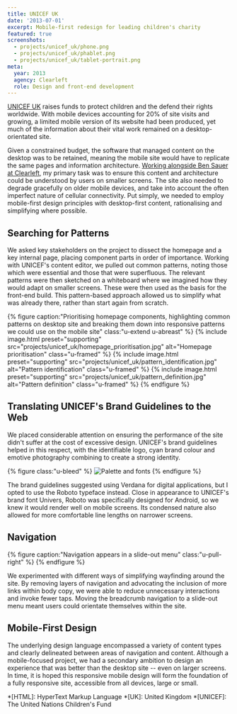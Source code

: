 ```yaml
---
title: UNICEF UK
date: '2013-07-01'
excerpt: Mobile-first redesign for leading children's charity
featured: true
screenshots:
  - projects/unicef_uk/phone.png
  - projects/unicef_uk/phablet.png
  - projects/unicef_uk/tablet-portrait.png
meta:
  year: 2013
  agency: Clearleft
  role: Design and front-end development
---
```

[UNICEF UK][1] raises funds to protect children and the defend their rights worldwide. With mobile devices accounting for 20% of site visits and growing, a limited mobile version of its website had been produced, yet much of the information about their vital work remained on a desktop-orientated site.

Given a constrained budget, the software that managed content on the desktop was to be retained, meaning the mobile site would have to replicate the same pages and information architecture. [Working alongside Ben Sauer at Clearleft][2], my primary task was to ensure this content and architecture could be understood by users on smaller screens. The site also needed to degrade gracefully on older mobile devices, and take into account the often imperfect nature of cellular connectivity. Put simply, we needed to employ mobile-first design principles with desktop-first content, rationalising and simplifying where possible.

## Searching for Patterns
We asked key stakeholders on the project to dissect the homepage and a key internal page, placing component parts in order of importance. Working with UNICEF's content editor, we pulled out common patterns, noting those which were essential and those that were superfluous. The relevant patterns were then sketched on a whiteboard where we imagined how they would adapt on smaller screens. These were then used as the basis for the front-end build. This pattern-based approach allowed us to simplify what was already there, rather than start again from scratch.

{% figure caption:"Prioritising homepage components, highlighting common patterns on desktop site and breaking them down into responsive patterns we could use on the mobile site" class:"u-extend u-abreast" %}
{% include image.html preset="supporting" src="projects/unicef_uk/homepage_prioritisation.jpg" alt="Homepage prioritisation" class="u-framed" %}
{% include image.html preset="supporting" src="projects/unicef_uk/pattern_identification.jpg" alt="Pattern identification" class="u-framed" %}
{% include image.html preset="supporting" src="projects/unicef_uk/pattern_definition.jpg" alt="Pattern definition" class="u-framed" %}
{% endfigure %}

## Translating UNICEF's Brand Guidelines to the Web
We placed considerable attention on ensuring the performance of the site didn't suffer at the cost of excessive design. UNICEF's brand guidelines helped in this respect, with the identifiable logo, cyan brand colour and emotive photography combining to create a strong identity.

{% figure class:"u-bleed" %}
![Palette and fonts](/images/projects/unicef_uk/palette.svg)
{% endfigure %}

The brand guidelines suggested using Verdana for digital applications, but I opted to use the Roboto typeface instead. Close in appearance to UNICEF's brand font Univers, Roboto was specifically designed for Android, so we knew it would render well on mobile screens. Its condensed nature also allowed for more comfortable line lengths on narrower screens.

## Navigation
{% figure caption:"Navigation appears in a slide-out menu" class:"u-pull-right" %}
<object height="100%" width="100%" data="/images/projects/unicef_uk/mobile_menu.svg" type="image/svg+xml"></object>
{% endfigure %}

We experimented with different ways of simplifying wayfinding around the site. By removing layers of navigation and advocating the inclusion of more links within body copy, we were able to reduce unnecessary interactions and invoke fewer taps. Moving the breadcrumb navigation to a slide-out menu meant users could orientate themselves within the site.

## Mobile-First Design
The underlying design language encompassed a variety of content types and clearly delineated between areas of navigation and content. Although a mobile-focused project, we had a secondary ambition to design an experience that was better than the desktop site -- even on larger screens. In time, it is hoped this responsive mobile design will form the foundation of a fully responsive site, accessible from all devices, large or small.

[1]: http://unicef.org.uk
[2]: http://clearleft.com/made/unicef

*[HTML]: HyperText Markup Language
*[UK]: United Kingdom
*[UNICEF]: The United Nations Children's Fund

